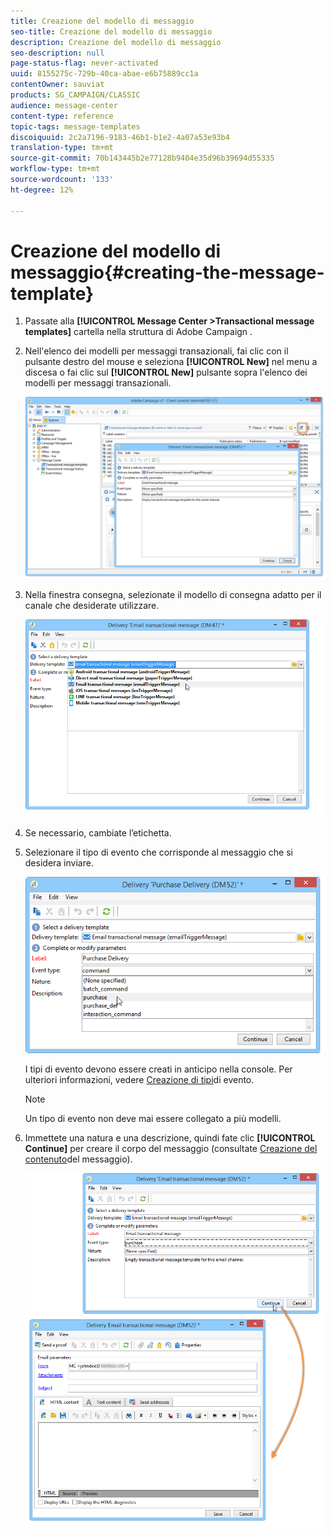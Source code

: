 ```yaml
---
title: Creazione del modello di messaggio
seo-title: Creazione del modello di messaggio
description: Creazione del modello di messaggio
seo-description: null
page-status-flag: never-activated
uuid: 8155275c-729b-40ca-abae-e6b75889cc1a
contentOwner: sauviat
products: SG_CAMPAIGN/CLASSIC
audience: message-center
content-type: reference
topic-tags: message-templates
discoiquuid: 2c2a7196-9183-46b1-b1e2-4a07a53e93b4
translation-type: tm+mt
source-git-commit: 70b143445b2e77128b9404e35d96b39694d55335
workflow-type: tm+mt
source-wordcount: '133'
ht-degree: 12%

---
```



# Creazione del modello di messaggio{#creating-the-message-template}

1. Passate alla **[!UICONTROL Message Center >Transactional message templates]** cartella nella struttura di Adobe Campaign .
1. Nell&#39;elenco dei modelli per messaggi transazionali, fai clic con il pulsante destro del mouse e seleziona **[!UICONTROL New]** nel menu a discesa o fai clic sul **[!UICONTROL New]** pulsante sopra l&#39;elenco dei modelli per messaggi transazionali.

   ![](assets/messagecenter_create_model_001.png)

1. Nella finestra consegna, selezionate il modello di consegna adatto per il canale che desiderate utilizzare.

   ![](assets/messagecenter_create_model_002.png)

1. Se necessario, cambiate l’etichetta.
1. Selezionare il tipo di evento che corrisponde al messaggio che si desidera inviare.

   ![](assets/messagecenter_create_model_003.png)

   I tipi di evento devono essere creati in anticipo nella console. Per ulteriori informazioni, vedere [Creazione di tipi](../../message-center/using/creating-event-types.md)di evento.

   >[!NOTE]
   >
   >Un tipo di evento non deve mai essere collegato a più modelli.

1. Immettete una natura e una descrizione, quindi fate clic **[!UICONTROL Continue]** per creare il corpo del messaggio (consultate [Creazione del contenuto](../../message-center/using/creating-message-content.md)del messaggio).

   ![](assets/messagecenter_create_model_004.png)

